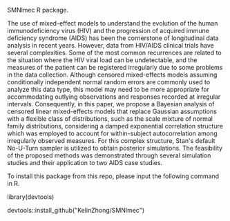 SMNlmec R package.

The use of mixed-effect models to understand the evolution of the human immunodeficiency virus (HIV) and the progression of acquired immune deficiency syndrome (AIDS) has been the cornerstone of longitudinal data analysis in recent years. However, data from HIV/AIDS clinical trials have several complexities. Some of the most common recurrences are related to the situation where the HIV viral load can be undetectable, and the measures of the patient can be registered irregularly due to some problems in the data collection. Although censored mixed-effects models assuming conditionally independent normal random errors are commonly used to analyze this data type, this model may need to be more appropriate for accommodating outlying observations and responses recorded at irregular intervals.
Consequently, in this paper, we propose a Bayesian analysis of censored linear mixed-effects models that replace Gaussian assumptions with a flexible class of distributions, such as the scale mixture of normal family distributions, considering a damped exponential correlation structure which was employed to account for within-subject autocorrelation among irregularly observed measures. For this complex structure, Stan's default No-U-Turn sampler is utilized to obtain posterior simulations. The feasibility of the proposed methods was demonstrated through several simulation studies and their application to two AIDS case studies.

To install this package from this repo, please input the following command in R.

library(devtools)

devtools::install_github("KelinZhong/SMNlmec")
